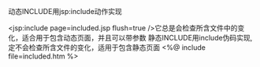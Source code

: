 动态INCLUDE用jsp:include动作实现 
<jsp:include page=included.jsp flush=true />它总是会检查所含文件中的变化，适合用于包含动态页面，并且可以带参数 静态INCLUDE用include伪码实现,定不会检查所含文件的变化，适用于包含静态页面 <%@ include file=included.htm %> 